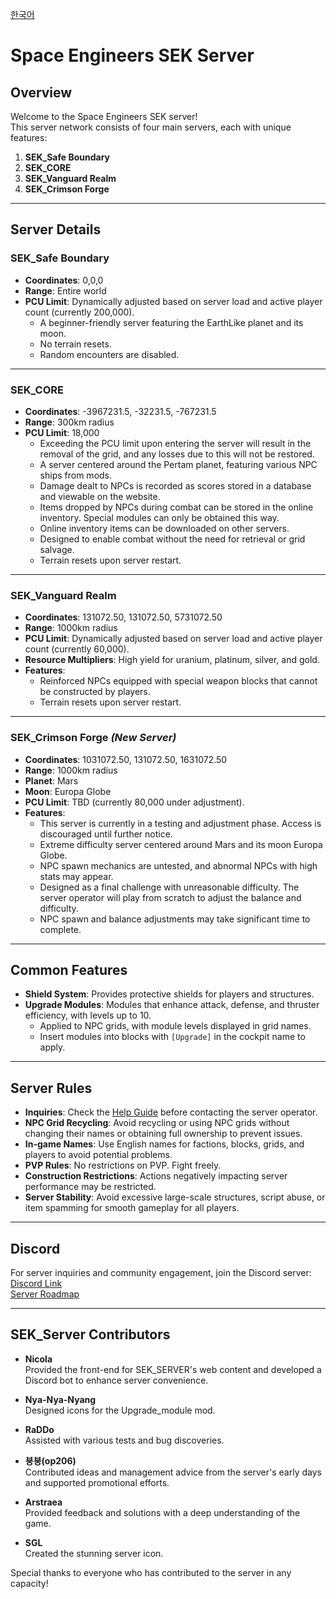 [한국어](README.MD)
# Space Engineers SEK Server

## Overview

Welcome to the Space Engineers SEK server!  
This server network consists of four main servers, each with unique features:

1. **SEK_Safe Boundary**  
2. **SEK_CORE**  
3. **SEK_Vanguard Realm**  
4. **SEK_Crimson Forge**

---

## Server Details

### **SEK_Safe Boundary**  
- **Coordinates**: 0,0,0  
- **Range**: Entire world  
- **PCU Limit**: Dynamically adjusted based on server load and active player count (currently 200,000).  
  - A beginner-friendly server featuring the EarthLike planet and its moon.  
  - No terrain resets.  
  - Random encounters are disabled.  

---

### **SEK_CORE**  
- **Coordinates**: -3967231.5, -32231.5, -767231.5  
- **Range**: 300km radius  
- **PCU Limit**: 18,000  
  - Exceeding the PCU limit upon entering the server will result in the removal of the grid, and any losses due to this will not be restored.  
  - A server centered around the Pertam planet, featuring various NPC ships from mods.  
  - Damage dealt to NPCs is recorded as scores stored in a database and viewable on the website.  
  - Items dropped by NPCs during combat can be stored in the online inventory. Special modules can only be obtained this way.  
  - Online inventory items can be downloaded on other servers.  
  - Designed to enable combat without the need for retrieval or grid salvage.  
  - Terrain resets upon server restart.  

---

### **SEK_Vanguard Realm**  
- **Coordinates**: 131072.50, 131072.50, 5731072.50  
- **Range**: 1000km radius  
- **PCU Limit**: Dynamically adjusted based on server load and active player count (currently 60,000).  
- **Resource Multipliers**: High yield for uranium, platinum, silver, and gold.  
- **Features**:  
  - Reinforced NPCs equipped with special weapon blocks that cannot be constructed by players.  
  - Terrain resets upon server restart.  

---

### **SEK_Crimson Forge** *(New Server)*  
- **Coordinates**: 1031072.50, 131072.50, 1631072.50  
- **Range**: 1000km radius  
- **Planet**: Mars  
- **Moon**: Europa Globe  
- **PCU Limit**: TBD (currently 80,000 under adjustment).  
- **Features**:  
  - This server is currently in a testing and adjustment phase. Access is discouraged until further notice.  
  - Extreme difficulty server centered around Mars and its moon Europa Globe.  
  - NPC spawn mechanics are untested, and abnormal NPCs with high stats may appear.  
  - Designed as a final challenge with unreasonable difficulty. The server operator will play from scratch to adjust the balance and difficulty.  
  - NPC spawn and balance adjustments may take significant time to complete.  

---

## Common Features

- **Shield System**: Provides protective shields for players and structures.  
- **Upgrade Modules**: Modules that enhance attack, defense, and thruster efficiency, with levels up to 10.  
  - Applied to NPC grids, with module levels displayed in grid names.  
  - Insert modules into blocks with `[Upgrade]` in the cockpit name to apply.  

---

## Server Rules

- **Inquiries**: Check the [Help Guide](https://github.com/snowmuffin/SEK_Server/wiki/%EC%9C%A0%EC%A0%80-%EB%AA%85%EB%A0%B9%EC%96%B4) before contacting the server operator.  
- **NPC Grid Recycling**: Avoid recycling or using NPC grids without changing their names or obtaining full ownership to prevent issues.  
- **In-game Names**: Use English names for factions, blocks, grids, and players to avoid potential problems.  
- **PVP Rules**: No restrictions on PVP. Fight freely.  
- **Construction Restrictions**: Actions negatively impacting server performance may be restricted.  
- **Server Stability**: Avoid excessive large-scale structures, script abuse, or item spamming for smooth gameplay for all players.  

---

## Discord

For server inquiries and community engagement, join the Discord server:  
[Discord Link](https://discord.gg/WJqeXfv6M9)  
[Server Roadmap](https://successful-airboat-f57.notion.site/10575e0bd20580e5b476dd6cb2dcd47e?v=3955b1d0efc74980b8cb51a306cbaf71)

---

## SEK_Server Contributors

- **Nicola**  
  Provided the front-end for SEK_SERVER's web content and developed a Discord bot to enhance server convenience.  

- **Nya-Nya-Nyang**  
  Designed icons for the Upgrade_module mod.  

- **RaDDo**  
  Assisted with various tests and bug discoveries.  

- **붕붕(op206)**  
  Contributed ideas and management advice from the server's early days and supported promotional efforts.  

- **Arstraea**  
  Provided feedback and solutions with a deep understanding of the game.  

- **SGL**  
  Created the stunning server icon.  

Special thanks to everyone who has contributed to the server in any capacity!  
